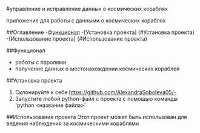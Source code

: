 #управление и исправление данных о космических кораблях

приложение для работы с данными о космических кораблях

##Оглавление 
-[Функционал](#Функционал)
-[Установка проекта] (#Установка проекта)
-[Использование проекта] (#Использование проекта)

##Функционал

- работы с паролями
- получение данных о местонахождении космических кораблей

##Установка проекта
1. Склонируйте к себе https://github.com/AlexandraSoboleva05/-
2. Запустите любой python-файл с проекта с помощью команды 'python <название файла>'

##Использование проекта
 Этот проект может быть использован для ведения наблюдения за космическими кораблями

